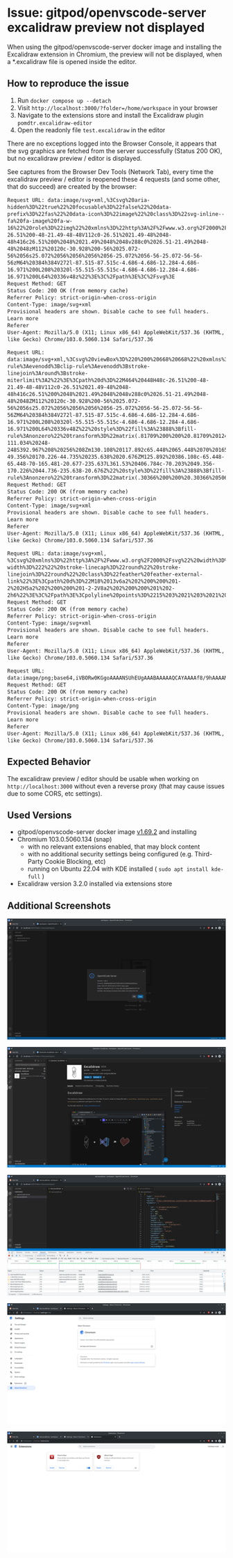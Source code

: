 # Issue: gitpod/openvscode-server excalidraw preview not displayed

When using the gitpod/openvscode-server docker image and installing the Excalidraw extension in Chromium, the preview will not be displayed, when a *.excalidraw file is opened inside the editor.

## How to reproduce the issue

1. Run `docker compose up --detach`
2. Visit `http://localhost:3000/?folder=/home/workspace` in your browser
3. Navigate to the extensions store and install the Excalidraw plugin `pomdtr.excalidraw-editor`
4. Open the readonly file `test.excalidraw` in the editor

There are no exceptions logged into the Browser Console, it appears that the svg graphics are fetched from the server successfully (Status 200 OK), but no excalidraw preview / editor is displayed.

See captures from the Browser Dev Tools (Network Tab), every time the excalidraw preview / editor is reopened these 4 requests (and some other, that do succeed) are created by the browser:

```
Request URL: data:image/svg+xml,%3Csvg%20aria-hidden%3D%22true%22%20focusable%3D%22false%22%20data-prefix%3D%22fas%22%20data-icon%3D%22image%22%20class%3D%22svg-inline--fa%20fa-image%20fa-w-16%22%20role%3D%22img%22%20xmlns%3D%22http%3A%2F%2Fwww.w3.org%2F2000%2Fsvg%22%20viewBox%3D%220%200%20512%20512%22%3E%3Cpath%20fill%3D%22%23888%22%20d%3D%22M464%20448H48c-26.51%200-48-21.49-48-48V112c0-26.51%2021.49-48%2048-48h416c26.51%200%2048%2021.49%2048%2048v288c0%2026.51-21.49%2048-48%2048zM112%20120c-30.928%200-56%2025.072-56%2056s25.072%2056%2056%2056%2056-25.072%2056-56-25.072-56-56-56zM64%20384h384V272l-87.515-87.515c-4.686-4.686-12.284-4.686-16.971%200L208%20320l-55.515-55.515c-4.686-4.686-12.284-4.686-16.971%200L64%20336v48z%22%3E%3C%2Fpath%3E%3C%2Fsvg%3E
Request Method: GET
Status Code: 200 OK (from memory cache)
Referrer Policy: strict-origin-when-cross-origin
Content-Type: image/svg+xml
Provisional headers are shown. Disable cache to see full headers.
Learn more
Referer
User-Agent: Mozilla/5.0 (X11; Linux x86_64) AppleWebKit/537.36 (KHTML, like Gecko) Chrome/103.0.5060.134 Safari/537.36
```

```
Request URL: data:image/svg+xml,%3Csvg%20viewBox%3D%220%200%20668%20668%22%20xmlns%3D%22http%3A%2F%2Fwww.w3.org%2F2000%2Fsvg%22%20xml%3Aspace%3D%22preserve%22%20style%3D%22fill-rule%3Aevenodd%3Bclip-rule%3Aevenodd%3Bstroke-linejoin%3Around%3Bstroke-miterlimit%3A2%22%3E%3Cpath%20d%3D%22M464%20448H48c-26.51%200-48-21.49-48-48V112c0-26.51%2021.49-48%2048-48h416c26.51%200%2048%2021.49%2048%2048v288c0%2026.51-21.49%2048-48%2048ZM112%20120c-30.928%200-56%2025.072-56%2056s25.072%2056%2056%2056%2056-25.072%2056-56-25.072-56-56-56ZM64%20384h384V272l-87.515-87.515c-4.686-4.686-12.284-4.686-16.971%200L208%20320l-55.515-55.515c-4.686-4.686-12.284-4.686-16.971%200L64%20336v48Z%22%20style%3D%22fill%3A%23888%3Bfill-rule%3Anonzero%22%20transform%3D%22matrix(.81709%200%200%20.81709%20124.825%20145.825)%22%2F%3E%3Cpath%20d%3D%22M256%208C119.034%208%208%20119.033%208%20256c0%20136.967%20111.034%20248%20248%20248s248-111.034%20248-248S392.967%208%20256%208Zm130.108%20117.892c65.448%2065.448%2070%20165.481%2020.677%20235.637L150.47%20105.216c70.204-49.356%20170.226-44.735%20235.638%2020.676ZM125.892%20386.108c-65.448-65.448-70-165.481-20.677-235.637L361.53%20406.784c-70.203%2049.356-170.226%2044.736-235.638-20.676Z%22%20style%3D%22fill%3A%23888%3Bfill-rule%3Anonzero%22%20transform%3D%22matrix(.30366%200%200%20.30366%20506.822%2060.065)%22%2F%3E%3C%2Fsvg%3E
Request Method: GET
Status Code: 200 OK (from memory cache)
Referrer Policy: strict-origin-when-cross-origin
Content-Type: image/svg+xml
Provisional headers are shown. Disable cache to see full headers.
Learn more
Referer
User-Agent: Mozilla/5.0 (X11; Linux x86_64) AppleWebKit/537.36 (KHTML, like Gecko) Chrome/103.0.5060.134 Safari/537.36
```

```
Request URL: data:image/svg+xml, %3Csvg%20xmlns%3D%22http%3A%2F%2Fwww.w3.org%2F2000%2Fsvg%22%20width%3D%2216%22%20height%3D%2216%22%20viewBox%3D%220%200%2024%2024%22%20fill%3D%22none%22%20stroke%3D%22%231971c2%22%20stroke-width%3D%222%22%20stroke-linecap%3D%22round%22%20stroke-linejoin%3D%22round%22%20class%3D%22feather%20feather-external-link%22%3E%3Cpath%20d%3D%22M18%2013v6a2%202%200%200%201-2%202H5a2%202%200%200%201-2-2V8a2%202%200%200%201%202-2h6%22%3E%3C%2Fpath%3E%3Cpolyline%20points%3D%2215%203%2021%203%2021%209%22%3E%3C%2Fpolyline%3E%3Cline%20x1%3D%2210%22%20y1%3D%2214%22%20x2%3D%2221%22%20y2%3D%223%22%3E%3C%2Fline%3E%3C%2Fsvg%3E
Request Method: GET
Status Code: 200 OK (from memory cache)
Referrer Policy: strict-origin-when-cross-origin
Content-Type: image/svg+xml
Provisional headers are shown. Disable cache to see full headers.
Learn more
Referer
User-Agent: Mozilla/5.0 (X11; Linux x86_64) AppleWebKit/537.36 (KHTML, like Gecko) Chrome/103.0.5060.134 Safari/537.36
```

```
Request URL: data:image/png;base64,iVBORw0KGgoAAAANSUhEUgAAABAAAAAQCAYAAAAf8/9hAAAAMUlEQVQ4T2NkYGAQYcAP3uCTZhw1gGGYhAGBZIA/nYDCgBDAm9BGDWAAJyRCgLaBCAAgXwixzAS0pgAAAABJRU5ErkJggg==
Request Method: GET
Status Code: 200 OK (from memory cache)
Referrer Policy: strict-origin-when-cross-origin
Content-Type: image/png
Provisional headers are shown. Disable cache to see full headers.
Learn more
Referer
User-Agent: Mozilla/5.0 (X11; Linux x86_64) AppleWebKit/537.36 (KHTML, like Gecko) Chrome/103.0.5060.134 Safari/537.36
```

## Expected Behavior

The excalidraw preview / editor should be usable when working on `http://localhost:3000` without even a reverse proxy (that may cause issues due to some CORS, etc settings).

## Used Versions
- gitpod/openvscode-server docker image [v1.69.2](https://hub.docker.com/r/gitpod/openvscode-server) and installing 
- Chromium 103.0.5060.134 (snap)
  - with no relevant extensions enabled, that may block content
  - with no additional security settings being configured (e.g. Third-Party Cookie Blocking, etc)
  - running on Ubuntu 22.04 with KDE installed ( `sudo apt install kde-full` )
- Excalidraw version 3.2.0 installed via extensions store

## Additional Screenshots

![Screenshot 1](./screens/screen01.png)

![Screenshot 2](./screens/screen02.png)

![Screenshot 3](./screens/screen03.png)

![Screenshot 4](./screens/screen04.png)

![Screenshot 5](./screens/screen05.png)

